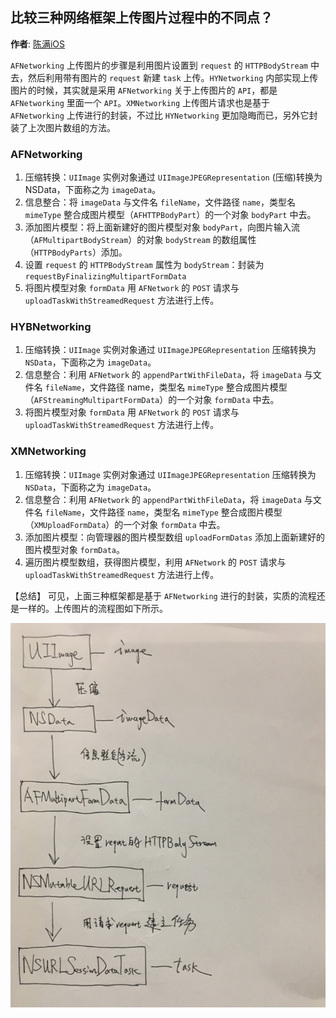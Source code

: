 ## 比较三种网络框架上传图片过程中的不同点？

**作者**: [陈满iOS](https://weibo.com/cimer)

`AFNetworking` 上传图片的步骤是利用图片设置到 `request` 的 `HTTPBodyStream` 中去，然后利用带有图片的 `request` 新建 `task` 上传。`HYNetworking` 内部实现上传图片的时候，其实就是采用 `AFNetworking` 关于上传图片的 `API`，都是 `AFNetworking` 里面一个 `API`。`XMNetworking` 上传图片请求也是基于 `AFNetworking` 上传进行的封装，不过比 `HYNetworking` 更加隐晦而已，另外它封装了上次图片数组的方法。

### AFNetworking

1. 压缩转换：`UIImage` 实例对象通过 `UIImageJPEGRepresentation` (压缩)转换为 NSData，下面称之为 `imageData`。
2. 信息整合：将 `imageData` 与文件名 `fileName`，文件路径 `name`，类型名 `mimeType` 整合成图片模型（`AFHTTPBodyPart`）的一个对象 `bodyPart` 中去。
3. 添加图片模型：将上面新建好的图片模型对象 `bodyPart`，向图片输入流（`AFMultipartBodyStream`）的对象 `bodyStream` 的数组属性（`HTTPBodyParts`）添加。
4. 设置 `request` 的 `HTTPBodyStream` 属性为 `bodyStream`：封装为 `requestByFinalizingMultipartFormData`
5. 将图片模型对象 `formData` 用 `AFNetwork` 的 `POST` 请求与 `uploadTaskWithStreamedRequest` 方法进行上传。

### HYBNetworking

1. 压缩转换：`UIImage` 实例对象通过 `UIImageJPEGRepresentation` 压缩转换为 `NSData`，下面称之为 `imageData`。
2. 信息整合：利用 `AFNetwork` 的 `appendPartWithFileData`，将 `imageData` 与文件名 `fileName`，文件路径 name，类型名 `mimeType` 整合成图片模型（`AFStreamingMultipartFormData`）的一个对象 `formData` 中去。
3. 将图片模型对象 `formData` 用 `AFNetwork` 的 `POST` 请求与 `uploadTaskWithStreamedRequest` 方法进行上传。

### XMNetworking

1. 压缩转换：`UIImage` 实例对象通过 `UIImageJPEGRepresentation` 压缩转换为 `NSData`，下面称之为 `imageData`。
2. 信息整合：利用 `AFNetwork` 的 `appendPartWithFileData`，将 `imageData` 与文件名 `fileName`，文件路径 `name`，类型名 `mimeType` 整合成图片模型（`XMUploadFormData`）的一个对象 `formData` 中去。
3. 添加图片模型：向管理器的图片模型数组 `uploadFormDatas` 添加上面新建好的图片模型对象 `formData`。
4. 遍历图片模型数组，获得图片模型，利用 `AFNetwork` 的 `POST` 请求与 `uploadTaskWithStreamedRequest` 方法进行上传。

【总结】
可见，上面三种框架都是基于 `AFNetworking` 进行的封装，实质的流程还是一样的。上传图片的流程图如下所示。

![1](./1.jpg)

